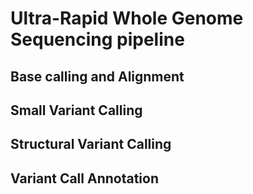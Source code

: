 # Ultra-Rapid Whole Genome Sequencing pipeline

## Base calling and Alignment


## Small Variant Calling


## Structural Variant Calling


## Variant Call Annotation
